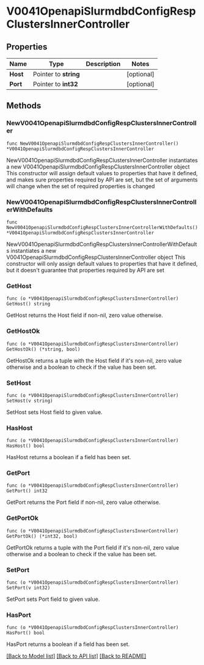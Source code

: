 # V0041OpenapiSlurmdbdConfigRespClustersInnerController

## Properties

Name | Type | Description | Notes
------------ | ------------- | ------------- | -------------
**Host** | Pointer to **string** |  | [optional] 
**Port** | Pointer to **int32** |  | [optional] 

## Methods

### NewV0041OpenapiSlurmdbdConfigRespClustersInnerController

`func NewV0041OpenapiSlurmdbdConfigRespClustersInnerController() *V0041OpenapiSlurmdbdConfigRespClustersInnerController`

NewV0041OpenapiSlurmdbdConfigRespClustersInnerController instantiates a new V0041OpenapiSlurmdbdConfigRespClustersInnerController object
This constructor will assign default values to properties that have it defined,
and makes sure properties required by API are set, but the set of arguments
will change when the set of required properties is changed

### NewV0041OpenapiSlurmdbdConfigRespClustersInnerControllerWithDefaults

`func NewV0041OpenapiSlurmdbdConfigRespClustersInnerControllerWithDefaults() *V0041OpenapiSlurmdbdConfigRespClustersInnerController`

NewV0041OpenapiSlurmdbdConfigRespClustersInnerControllerWithDefaults instantiates a new V0041OpenapiSlurmdbdConfigRespClustersInnerController object
This constructor will only assign default values to properties that have it defined,
but it doesn't guarantee that properties required by API are set

### GetHost

`func (o *V0041OpenapiSlurmdbdConfigRespClustersInnerController) GetHost() string`

GetHost returns the Host field if non-nil, zero value otherwise.

### GetHostOk

`func (o *V0041OpenapiSlurmdbdConfigRespClustersInnerController) GetHostOk() (*string, bool)`

GetHostOk returns a tuple with the Host field if it's non-nil, zero value otherwise
and a boolean to check if the value has been set.

### SetHost

`func (o *V0041OpenapiSlurmdbdConfigRespClustersInnerController) SetHost(v string)`

SetHost sets Host field to given value.

### HasHost

`func (o *V0041OpenapiSlurmdbdConfigRespClustersInnerController) HasHost() bool`

HasHost returns a boolean if a field has been set.

### GetPort

`func (o *V0041OpenapiSlurmdbdConfigRespClustersInnerController) GetPort() int32`

GetPort returns the Port field if non-nil, zero value otherwise.

### GetPortOk

`func (o *V0041OpenapiSlurmdbdConfigRespClustersInnerController) GetPortOk() (*int32, bool)`

GetPortOk returns a tuple with the Port field if it's non-nil, zero value otherwise
and a boolean to check if the value has been set.

### SetPort

`func (o *V0041OpenapiSlurmdbdConfigRespClustersInnerController) SetPort(v int32)`

SetPort sets Port field to given value.

### HasPort

`func (o *V0041OpenapiSlurmdbdConfigRespClustersInnerController) HasPort() bool`

HasPort returns a boolean if a field has been set.


[[Back to Model list]](../README.md#documentation-for-models) [[Back to API list]](../README.md#documentation-for-api-endpoints) [[Back to README]](../README.md)



